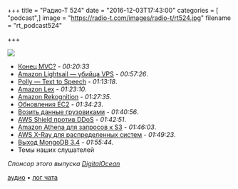 +++
title = "Радио-Т 524"
date = "2016-12-03T17:43:00"
categories = [ "podcast",]
image = "https://radio-t.com/images/radio-t/rt524.jpg"
filename = "rt_podcast524"

+++

![](https://radio-t.com/images/radio-t/rt524.jpg)

- [Конец MVC?](https://dzone.com/articles/mvc-is-dead-what-comes-next) - *00:20:33*
- [Amazon Lightsail — убийца VPS](https://aws.amazon.com/blogs/aws/amazon-lightsail-the-power-of-aws-the-simplicity-of-a-vps/) - *00:57:26*.
- [Polly — Text to Speech](https://aws.amazon.com/blogs/aws/polly-text-to-speech-in-47-voices-and-24-languages/) - *01:13:18*.
- [Amazon Lex](https://aws.amazon.com/blogs/aws/amazon-lex-build-conversational-voice-text-interfaces/?sc_channel=sm) - *01:23:10*.
- [Amazon Rekognition](https://aws.amazon.com/blogs/aws/amazon-rekognition-image-detection-and-recognition-powered-by-deep-learning/) - *01:27:35*.
- [Обновления EC2](https://aws.amazon.com/blogs/aws/ec2-instance-type-update-t2-r4-f1-elastic-gpus-i3-c5/?sc_channel=sm) - *01:34:23*.
- [Возить данные грузовиками](http://www.theverge.com/circuitbreaker/2016/11/30/13797212/amazon-aws-snowmobile-snowball-cloud-storage-truck) - *01:40:56*.
- [AWS Shield против DDoS](https://aws.amazon.com/shield/) - *01:42:51*.
- [Amazon Athena для запросов к S3](https://aws.amazon.com/blogs/aws/amazon-athena-interactive-sql-queries-for-data-in-amazon-s3/?sc_channel=sm) - *01:46:03*.
- [AWS X-Ray для распределенных систем](https://aws.amazon.com/blogs/aws/aws-x-ray-see-inside-of-your-distributed-application/) - *01:49:23*.
- [Выход MongoDB 3.4](https://docs.mongodb.com/manual/release-notes/3.4/) - *01:55:44*.
- Темы наших слушателей

_Спонсор этого выпуска [DigitalOcean](https://do.co/radiot)_

[аудио](https://cdn.radio-t.com/rt_podcast524.mp3) • [лог чата](http://chat.radio-t.com/logs/radio-t-524.html)
<audio src="https://cdn.radio-t.com/rt_podcast524.mp3" preload="none"></audio>
